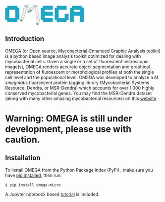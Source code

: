 ![](OMEGA_core/logo.png)

## Introduction

OMEGA (or Open source, Mycobacterial-Enhanced Graphic Analysis toolkit) is a python based image analysis toolkit optimized for dealing with mycobacterial cells. Given a single or a set of fluorescent microscopic image(s), OMEGA renders accurate object segmentation and graphical representation of fluroescent or morphological profiles at both the single cell level and the populational level. OMEGA was developed to analyze a *M. smegmatis* fluorsecent protein tagging library (Mycobacterial Systems Resource, Dendra, or MSR-Dendra) which accounts for over 1,000 highly conserved mycobacterial genes. You may find the MSR-Dendra dataset (along with many other amazing mycobacterial resources) on this [website](http://msrdb.org/). 

# Warning: OMEGA is still under development, please use with caution. #

## Installation

To install OMEGA from the Python Package index (PyPi) , make sure you have
[pip installed](https://pip.readthedocs.io/en/stable/installing/), then run:

    $ pip install omega-micro
    
A Jupyter notebook based [tutorial](https://github.com/jzrolling/OMEGA/blob/master/Notebooks/1.%20OMEGA%20workbench.ipynb) is included.  
